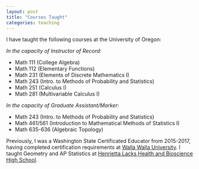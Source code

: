 ```yaml
---
layout: post
title: "Courses Taught"
categories: teaching
---
```


I have taught the following courses at the University of Oregon:

*In the capacity of Instructor of Record:*

* Math 111 (College Algebra)
* Math 112 (Elementary Functions)
* Math 231 (Elements of Discrete Mathematics I) 
* Math 243 (Intro. to Methods of Probability and Statistics)
* Math 251 (Calculus I)
* Math 281 (Multivariable Calculus I)

*In the capacity of Graduate Assistant/Marker*: 

* Math 243 (Intro. to Methods of Probability and Statistics)
* Math 461/561 (Introduction to Mathematical Methods of Statistics I) 
* Math 635-636 (Algebraic Topology)

Previously, I was a Washington State Certificated Educator from 2015-2017, having completed certification requirements at [Walla Walla University](https://www.wallawalla.edu/academics/areas-of-study/education-and-psychology/education/). I taught Geometry and AP Statistics at [Henrietta Lacks Health and Bioscience High School](https://sites.google.com/evergreenps.org/henrietta-lacks/home).

